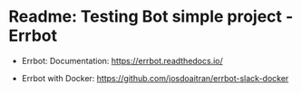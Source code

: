 # Readme: Testing Bot simple project - Errbot

- Errbot: Documentation: https://errbot.readthedocs.io/


- Errbot with Docker: https://github.com/josdoaitran/errbot-slack-docker


